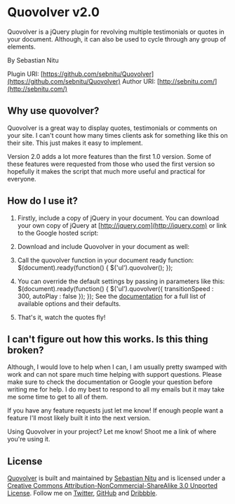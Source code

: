 # Quovolver v2.0
Quovolver is a jQuery plugin for revolving multiple testimonials or quotes in your document. Although, it can also be used to cycle through any group of elements.

By Sebastian Nitu

Plugin URI:	[https://github.com/sebnitu/Quovolver](https://github.com/sebnitu/Quovolver)
Author URI:	[http://sebnitu.com/](http://sebnitu.com/)

## Why use quovolver?

Quovolver is a great way to display quotes, testimonials or comments on your site. I can't count how many times clients ask for something like this on their site. This just makes it easy to implement.

Version 2.0 adds a lot more features than the first 1.0 version. Some of these features were requested from those who used the first version so hopefully it makes the script that much more useful and practical for everyone.

## How do I use it?

1. Firstly, include a copy of jQuery in your document. You can download your own copy of jQuery at [http://jquery.com](http://jquery.com) or link to the Google hosted script: <script src="http://ajax.googleapis.com/ajax/libs/jquery/1.7.1/jquery.min.js"></script>

2. Download and include Quovolver in your document as well: <script src="jquery.quovolver.js"></script>

3. Call the quovolver function in your document ready function:
    $(document).ready(function() {
        $('ul').quovolver();
    });

4. You can override the default settings by passing in parameters like this:
    $(document).ready(function() {
        $('ul').quovolver({
            transitionSpeed : 300,
            autoPlay : false
        });
    });
	 See the [documentation](https://github.com/sebnitu/Quovolver/wiki) for a full list of available options and their defaults.
   
5. That's it, watch the quotes fly!


## I can't figure out how this works. Is this thing broken?

Although, I would love to help when I can, I am usually pretty swamped with work and can not spare much time helping with support questions. Please make sure to check the documentation or Google your question before writing me for help. I do my best to respond to all my emails but it may take me some time to get to all of them.

If you have any feature requests just let me know! If enough people want a feature I'll most likely built it into the next version.

Using Quovolver in your project? Let me know! Shoot me a link of where you're using it.

## License

[Quovolver](https://github.com/sebnitu/Quovolver) is built and maintained by [Sebastian Nitu](http://sebnitu.com/) and is licensed under a [Creative Commons Attribution-NonCommercial-ShareAlike 3.0 Unported License](http://creativecommons.org/licenses/by-nc-sa/3.0/). Follow me on [Twitter](https://twitter.com/sebnitu), [GitHub](https://github.com/sebnitu) and [Dribbble](http://dribbble.com/sebnitu).